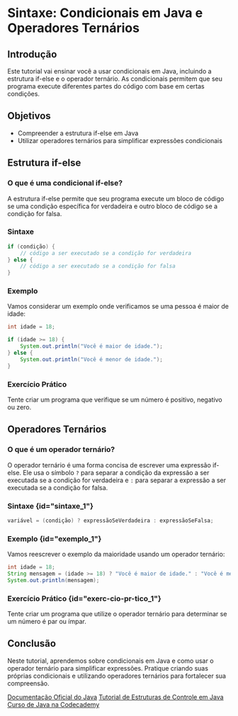 
# Sintaxe: Condicionais em Java e Operadores Ternários

## Introdução

Este tutorial vai ensinar você a usar condicionais em Java, incluindo a estrutura if-else e o operador ternário. As condicionais permitem que seu programa execute diferentes partes do código com base em certas condições.

## Objetivos

- Compreender a estrutura if-else em Java
- Utilizar operadores ternários para simplificar expressões condicionais

## Estrutura if-else

### O que é uma condicional if-else?

A estrutura if-else permite que seu programa execute um bloco de código se uma condição específica for verdadeira e outro bloco de código se a condição for falsa.

### Sintaxe

```java
if (condição) {
    // código a ser executado se a condição for verdadeira
} else {
    // código a ser executado se a condição for falsa
}
```

### Exemplo

Vamos considerar um exemplo onde verificamos se uma pessoa é maior de idade:

```java
int idade = 18;

if (idade >= 18) {
    System.out.println("Você é maior de idade.");
} else {
    System.out.println("Você é menor de idade.");
}
```

### Exercício Prático

Tente criar um programa que verifique se um número é positivo, negativo ou zero.

## Operadores Ternários

### O que é um operador ternário?

O operador ternário é uma forma concisa de escrever uma expressão if-else. Ele usa o símbolo `?` para separar a condição da expressão a ser executada se a condição for verdadeira e `:` para separar a expressão a ser executada se a condição for falsa.

### Sintaxe {id="sintaxe_1"}

```java
variável = (condição) ? expressãoSeVerdadeira : expressãoSeFalsa;
```

### Exemplo {id="exemplo_1"}

Vamos reescrever o exemplo da maioridade usando um operador ternário:

```java
int idade = 18;
String mensagem = (idade >= 18) ? "Você é maior de idade." : "Você é menor de idade.";
System.out.println(mensagem);
```

### Exercício Prático {id="exerc-cio-pr-tico_1"}

Tente criar um programa que utilize o operador ternário para determinar se um número é par ou ímpar.

## Conclusão

Neste tutorial, aprendemos sobre condicionais em Java e como usar o operador ternário para simplificar expressões. Pratique criando suas próprias condicionais e utilizando operadores ternários para fortalecer sua compreensão.

<seealso>
<category ref="wrs">
    <a href="https://docs.oracle.com/javase/8/docs/api/">Documentação Oficial do Java</a>
    <a href="https://www.geeksforgeeks.org/decision-making-javaif-else-switch-break-continue-jump/">Tutorial de Estruturas de Controle em Java</a>
    <a href="https://www.codecademy.com/learn/learn-java">Curso de Java na Codecademy</a>
</category>
</seealso>
